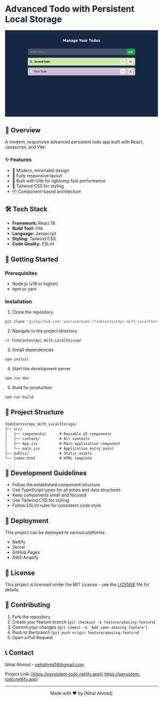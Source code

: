 # Advanced Todo with Persistent Local Storage

![](/public/PersistentTodo.png)

## 🚀 Overview

A modern, responsive advanced persistent todo app built with React, Javascript, and Vite. 

### ✨ Features

- 🎨 Modern, minimalist design
- 📱 Fully responsive layout
- 🚀 Built with Vite for lightning-fast performance
- 🎨 Tailwind CSS for styling
- 📦 Component-based architecture

## 🛠️ Tech Stack

- **Framework:** React 18
- **Build Tool:** Vite
- **Language:** Javascript
- **Styling:** Tailwind CSS
- **Code Quality:** ESLint

## 🚀 Getting Started

### Prerequisites

- Node.js (v18 or higher)
- npm or yarn

### Installation

1. Clone the repository
```bash
git clone "git@github.com:'yourusername'/TodoContextApi_With_LocalStorage.git"
```

2. Navigate to the project directory
```bash
cd TodoContextApi_With_LocalStorage
```

3. Install dependencies
```bash
npm install
```

4. Start the development server
```bash
npm run dev
```

5. Build for production
```bash
npm run build
```

## 📁 Project Structure

```
TodoContextApi_With_LocalStorage/
├── src/
│   ├── components/      # Reusable UI components
│   ├── context/         # All contexts
│   ├── App.jsx          # Main application component
│   └── main.jsx         # Application entry point
├── public/              # Static assets
└── index.html           # HTML template
```

## 📝 Development Guidelines

- Follow the established component structure
- Use TypeScript types for all props and data structures
- Keep components small and focused
- Use Tailwind CSS for styling
- Follow ESLint rules for consistent code style

## 🚀 Deployment

This project can be deployed to various platforms:

- Netlify
- Vercel
- GitHub Pages
- AWS Amplify

## 📄 License

This project is licensed under the MIT License - see the [LICENSE](LICENSE) file for details.

## 🤝 Contributing

1. Fork the repository
2. Create your feature branch (`git checkout -b feature/amazing-feature`)
3. Commit your changes (`git commit -m 'Add some amazing feature'`)
4. Push to the branch (`git push origin feature/amazing-feature`)
5. Open a Pull Request

## 📞 Contact

Nihal Ahmad - nehalhmd14@gmail.com

Project Link: [https://persistent-todo.netlify.app]( https://persistent-todo.netlify.app)

---

<div align="center">
  Made with ❤️ by [Nihal Ahmad]
</div>
